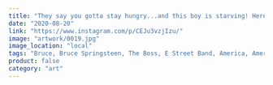 ```yaml
---
title: "They say you gotta stay hungry...and this boy is starving! Here's to you, Bruce Springsteen 😘"
date: "2020-08-20"
link: "https://www.instagram.com/p/CEJu3vzjIzu/"
image: "artwork/0019.jpg"
image_location: "local"
tags: "Bruce, Bruce Springsteen, The Boss, E Street Band, America, American Music, Rock n' Roll, Born in the USA, U.S.A., United States, Guitar, New Jersey"
product: false
category: "art"
---
```

